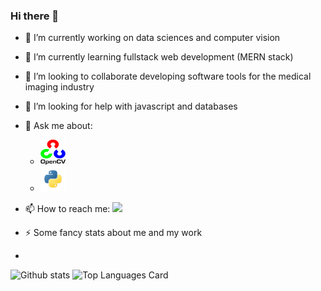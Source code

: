 ### Hi there 👋

<!--
**jlulloaa/jlulloaa** is a ✨ _special_ ✨ repository because its `README.md` (this file) appears on your GitHub profile.

Here are some ideas to get you started: -->

- 🔭 I’m currently working on data sciences and computer vision
- 🌱 I’m currently learning fullstack web development (MERN stack)
- 👯 I’m looking to collaborate developing software tools for the medical imaging industry
- 🤔 I’m looking for help with javascript and databases
- 💬 Ask me about:
  - <code><img height="40" src="https://github.com/github/explore/blob/main/topics/opencv/opencv.png"></code>
  - <code><img height="40" src="https://github.com/github/explore/blob/main/topics/python/python.png"></code>

- 📫 How to reach me: 
<a href="https://www.linkedin.com/in/joseulloa/"> <img src="https://img.shields.io/badge/LinkedIn-0077B5?style=for-the-badge&logo=linkedin&logoColor=white"> </a>
- ⚡ Some fancy stats about me and my work
- 
![Github stats](https://github-readme-stats.vercel.app/api?username=jlulloaa&theme=highcontrast&show_icons=true&count_private=true)
![Top Languages Card](https://github-readme-stats.vercel.app/api/top-langs/?username=jlulloaa)
